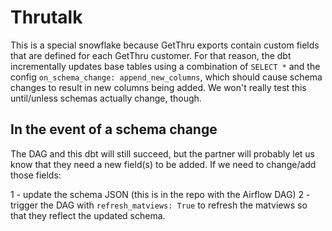 # Thrutalk

This is a special snowflake because GetThru exports contain custom fields that are defined for each GetThru customer. For that reason, the dbt incrementally updates base tables using a combination of `SELECT *` and the config `on_schema_change: append_new_columns`, which should cause schema changes to result in new columns being added. We won't really test this until/unless schemas actually change, though.

## In the event of a schema change

The DAG and this dbt will still succeed, but the partner will probably let us know that they need a new field(s) to be added. If we need to change/add those fields:

1 - update the schema JSON (this is in the repo with the Airflow DAG)
2 - trigger the DAG with `refresh_matviews: True` to refresh the matviews so that they reflect the updated schema.
